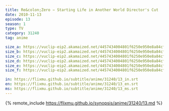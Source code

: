 ```yaml
---
title: Re&colon;Zero − Starting Life in Another World Director's Cut
date: 2010-11-13
episode: 13
season: 1
type: TV
category: 31240
tag: anime

size_a: https://vuclip-eip2.akamaized.net/4457434004801f6250e950e8a84cf7df/vp63207_V20210415091937/hlsc_e2931_2.m3u8
size_b: https://vuclip-eip2.akamaized.net/4457434004801f6250e950e8a84cf7df/vp63207_V20210415091937/hlsc_e2931_3.m3u8
size_c: https://vuclip-eip2.akamaized.net/4457434004801f6250e950e8a84cf7df/vp63207_V20210415091937/hlsc_e2931_4.m3u8
size_d: https://vuclip-eip2.akamaized.net/4457434004801f6250e950e8a84cf7df/vp63207_V20210415091937/hlsc_e2931_5.m3u8
size_e: https://vuclip-eip2.akamaized.net/4457434004801f6250e950e8a84cf7df/vp63207_V20210415091937/hlsc_e2931_6.m3u8
size_f: https://vuclip-eip2.akamaized.net/4457434004801f6250e950e8a84cf7df/vp63207_V20210415091937/hlsc_e2931_7.m3u8

in: https://flixmu.github.io/subtitle/anime/31240/13_in.srt
en: https://flixmu.github.io/subtitle/anime/31240/13_en.srt
ms: https://flixmu.github.io/subtitle/anime/31240/13_ms.srt
---
```

{% remote_include https://flixmu.github.io/synopsis/anime/31240/13.md %}

